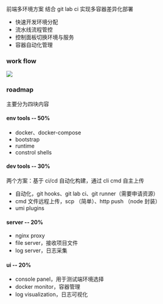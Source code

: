 前端多环境方案
结合 git lab ci 实现多容器差异化部署
- 快速开发环境分配
- 流水线流程管控
- 控制面板切换环境与服务
- 容器自动化管理

### work flow
![](https://raw.githubusercontent.com/aJean/daily-activities/master/imgs/%E5%AE%B9%E5%99%A8/schedulejs-flow.png)

### roadmap
主要分为四块内容

#### env tools -- 50%
- docker、docker-compose
- bootstrap
- runtime
- constrol shells

#### dev tools -- 30%
两个方案：基于 ci/cd 自动化构建，通过 cli cmd 自主上传
- 自动化，git hooks、git lab ci、git runner（需要申请资源）
- cmd 文件远程上传，scp （简单）、http push （node 封装）
- umi plugins

#### server -- 20%
- nginx proxy
- file server，接收项目文件
- log server，日志采集

#### ui -- 20%
- console panel，用于测试端环境选择
- docker monitor，容器管理
- log visualization，日志可视化
